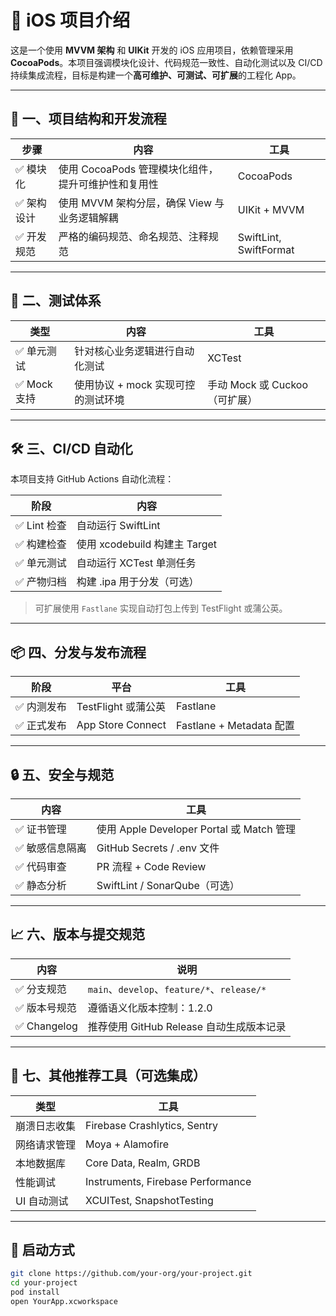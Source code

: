 # 📱 iOS 项目介绍

这是一个使用 **MVVM 架构** 和 **UIKit** 开发的 iOS 应用项目，依赖管理采用 **CocoaPods**。本项目强调模块化设计、代码规范一致性、自动化测试以及 CI/CD 持续集成流程，目标是构建一个**高可维护、可测试、可扩展**的工程化 App。

---

## 🧩 一、项目结构和开发流程

| 步骤 | 内容 | 工具 |
|------|------|------|
| ✅ 模块化 | 使用 CocoaPods 管理模块化组件，提升可维护性和复用性 | CocoaPods |
| ✅ 架构设计 | 使用 MVVM 架构分层，确保 View 与业务逻辑解耦 | UIKit + MVVM |
| ✅ 开发规范 | 严格的编码规范、命名规范、注释规范 | SwiftLint, SwiftFormat |

---

## 🧪 二、测试体系

| 类型 | 内容 | 工具 |
|------|------|------|
| ✅ 单元测试 | 针对核心业务逻辑进行自动化测试 | XCTest |
| ✅ Mock 支持 | 使用协议 + mock 实现可控的测试环境 | 手动 Mock 或 Cuckoo（可扩展） |

---

## 🛠 三、CI/CD 自动化

本项目支持 GitHub Actions 自动化流程：

| 阶段 | 内容 |
|------|------|
| ✅ Lint 检查 | 自动运行 SwiftLint |
| ✅ 构建检查 | 使用 xcodebuild 构建主 Target |
| ✅ 单元测试 | 自动运行 XCTest 单测任务 |
| ✅ 产物归档 | 构建 .ipa 用于分发（可选） |

> 可扩展使用 `Fastlane` 实现自动打包上传到 TestFlight 或蒲公英。

---

## 📦 四、分发与发布流程

| 阶段 | 平台 | 工具 |
|------|------|------|
| ✅ 内测发布 | TestFlight 或蒲公英 | Fastlane |
| ✅ 正式发布 | App Store Connect | Fastlane + Metadata 配置 |

---

## 🔒 五、安全与规范

| 内容 | 工具 |
|------|------|
| ✅ 证书管理 | 使用 Apple Developer Portal 或 Match 管理 |
| ✅ 敏感信息隔离 | GitHub Secrets / .env 文件 |
| ✅ 代码审查 | PR 流程 + Code Review |
| ✅ 静态分析 | SwiftLint / SonarQube（可选） |

---

## 📈 六、版本与提交规范

| 内容 | 说明 |
|------|------|
| ✅ 分支规范 | `main`、`develop`、`feature/*`、`release/*` |
| ✅ 版本号规范 | 遵循语义化版本控制：1.2.0 |
| ✅ Changelog | 推荐使用 GitHub Release 自动生成版本记录 |

---

## 🧠 七、其他推荐工具（可选集成）

| 类型 | 工具 |
|------|------|
| 崩溃日志收集 | Firebase Crashlytics, Sentry |
| 网络请求管理 | Moya + Alamofire |
| 本地数据库 | Core Data, Realm, GRDB |
| 性能调试 | Instruments, Firebase Performance |
| UI 自动测试 | XCUITest, SnapshotTesting |

---

## 🏁 启动方式

```bash
git clone https://github.com/your-org/your-project.git
cd your-project
pod install
open YourApp.xcworkspace